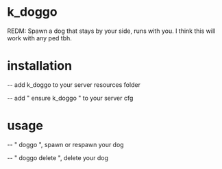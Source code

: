 # k_doggo
REDM: Spawn a dog that stays by your side, runs with you. I think this will work with any ped tbh. 

# installation
-- add k_doggo to your server resources folder

-- add " ensure k_doggo " to your server cfg

# usage
-- " doggo ", spawn or respawn your dog

-- " doggo delete ", delete your dog
